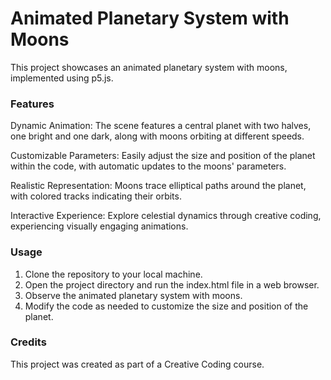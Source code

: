 # Animated Planetary System with Moons
This project showcases an animated planetary system with moons, implemented using p5.js.

### Features
Dynamic Animation: The scene features a central planet with two halves, one bright and one dark, along with moons orbiting at different speeds.

Customizable Parameters: Easily adjust the size and position of the planet within the code, with automatic updates to the moons' parameters.

Realistic Representation: Moons trace elliptical paths around the planet, with colored tracks indicating their orbits.

Interactive Experience: Explore celestial dynamics through creative coding, experiencing visually engaging animations.

### Usage
1. Clone the repository to your local machine.
2. Open the project directory and run the index.html file in a web browser.
3. Observe the animated planetary system with moons.
4. Modify the code as needed to customize the size and position of the planet.

### Credits
This project was created as part of a Creative Coding course.